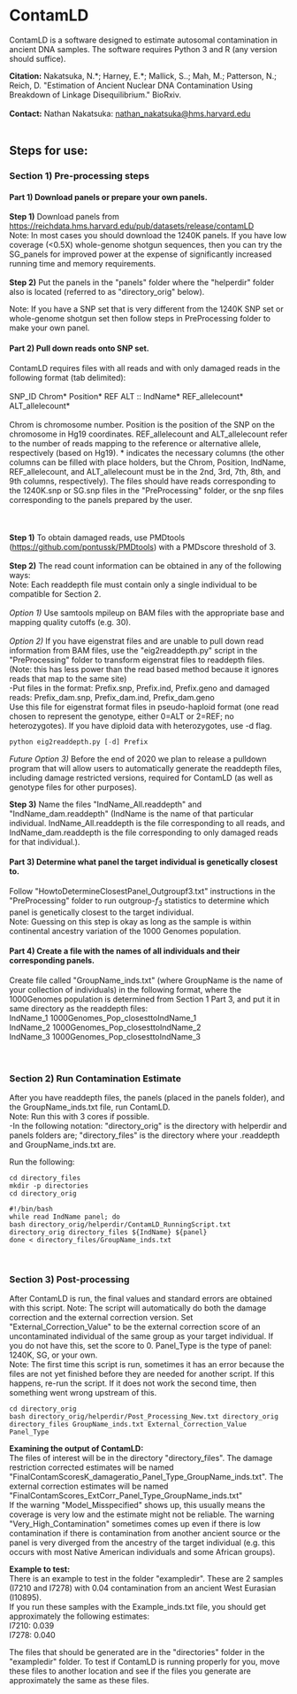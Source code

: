 # ContamLD

ContamLD is a software designed to estimate autosomal contamination in ancient DNA samples. The software requires Python 3 and R (any version should suffice).

**Citation:**  Nakatsuka, N.\*; Harney, E.\*; Mallick, S..; Mah, M.; Patterson, N.; Reich, D. "Estimation of Ancient Nuclear DNA Contamination Using Breakdown of Linkage Disequilibrium." BioRxiv.<br/>
<br/>
**Contact:** Nathan Nakatsuka: nathan_nakatsuka@hms.harvard.edu
<br/>
<br/>
## <p>Steps for use:</p>
### <p>Section 1)  Pre-processing steps</p>
#### Part 1)  Download panels or prepare your own panels.<br/>
**Step 1)** Download panels from https://reichdata.hms.harvard.edu/pub/datasets/release/contamLD<br/>
Note: In most cases you should download the 1240K panels. If you have low coverage (<0.5X) whole-genome shotgun sequences, then you can try the SG_panels for improved power at the expense of significantly increased running time and memory requirements.<br/>
<br/>
**Step 2)** Put the panels in the "panels" folder where the "helperdir" folder also is located (referred to as "directory_orig" below).

Note: If you have a SNP set that is very different from the 1240K SNP set or whole-genome shotgun set then follow steps in PreProcessing folder to make your own panel.


#### Part 2) Pull down reads onto SNP set.<br/>
ContamLD requires files with all reads and with only damaged reads in the following format (tab delimited): <br/>	
SNP_ID	Chrom\*	Position\*	REF	ALT	::	IndName*	REF_allelecount\*	ALT_allelecount\*<br/>
<br/>
Chrom is chromosome number. Position is the position of the SNP on the chromosome in Hg19 coordinates. REF_allelecount and ALT_allelecount refer to the number of reads mapping to the reference or alternative allele, respectively (based on Hg19). \* indicates the necessary columns (the other columns can be filled with place holders, but the Chrom, Position, IndName, REF_allelecount, and ALT_allelecount must be in the 2nd, 3rd, 7th, 8th, and 9th columns, respectively). The files should have reads corresponding to the 1240K.snp or SG.snp files in the "PreProcessing" folder, or the snp files corresponding to the panels prepared by the user.<br/>	
<br/>	
**Step 1)** To obtain damaged reads, use PMDtools (https://github.com/pontussk/PMDtools) with a PMDscore threshold of 3.<br/>
<br/>
**Step 2)** The read count information can be obtained in any of the following ways:<br/>
Note:  Each readdepth file must contain only a single individual to be compatible for Section 2.<br/>
<br/>
*Option 1)*  Use samtools mpileup on BAM files with the appropriate base and mapping quality cutoffs (e.g. 30). <br/>
<br/>
*Option 2)* If you have eigenstrat files and are unable to pull down read information from BAM files, use the "eig2readdepth.py" script in the "PreProcessing" folder to transform eigenstrat files to readdepth files.<br/>
(Note: this has less power than the read based method because it ignores reads that map to the same site)<br/>
-Put files in the format: Prefix.snp, Prefix.ind, Prefix.geno and damaged reads: Prefix_dam.snp, Prefix_dam.ind, Prefix_dam.geno<br/>
Use this file for eigenstrat format files in pseudo-haploid format (one read chosen to represent the genotype, either 0=ALT or 2=REF; no heterozygotes). If you have diploid data with heterozygotes, use -d flag.
```python
python eig2readdepth.py [-d] Prefix
```


*Future Option 3)* Before the end of 2020 we plan to release a pulldown program that will allow users to automatically generate the readdepth files, including damage restricted versions, required for ContamLD (as well as genotype files for other purposes).<br/>


**Step 3)**  Name the files "IndName_All.readdepth" and "IndName_dam.readdepth" (IndName is the name of that particular individual. IndName_All.readdepth is the file corresponding to all reads, and IndName_dam.readdepth is the file corresponding to only damaged reads for that individual.).<br/>


#### Part 3) Determine what panel the target individual is genetically closest to.<br/>
Follow "HowtoDetermineClosestPanel_Outgroupf3.txt" instructions in the "PreProcessing" folder to run outgroup-*f<sub>3</sub>* statistics to determine which panel is genetically closest to the target individual.<br/>
Note: Guessing on this step is okay as long as the sample is within continental ancestry variation of the 1000 Genomes population.
<br/>

#### Part 4) Create a file with the names of all individuals and their corresponding panels.<br/>
Create file called "GroupName_inds.txt" (where GroupName is the name of your collection of individuals) in the following format, where the 1000Genomes population is determined from Section 1 Part 3, and put it in same directory as the readdepth files:<br/>
IndName_1 1000Genomes_Pop_closesttoIndName_1<br/>
IndName_2 1000Genomes_Pop_closesttoIndName_2<br/>
IndName_3 1000Genomes_Pop_closesttoIndName_3<br/>
<br/>
<br/>

### <p>Section 2)  Run Contamination Estimate</p>
After you have readdepth files, the panels (placed in the panels folder), and the GroupName_inds.txt file, run ContamLD.<br/>
Note: Run this with 3 cores if possible.<br/>
-In the following notation: "directory_orig" is the directory with helperdir and panels folders are; "directory_files" is the directory where your .readdepth and GroupName_inds.txt are.<br/>

Run the following:<br/>
```
cd directory_files
mkdir -p directories
cd directory_orig

#!/bin/bash
while read IndName panel; do
bash directory_orig/helperdir/ContamLD_RunningScript.txt directory_orig directory_files ${IndName} ${panel}
done < directory_files/GroupName_inds.txt
```
<br/>

### <p>Section 3) Post-processing</p>
After ContamLD is run, the final values and standard errors are obtained with this script.
Note: The script will automatically do both the damage correction and the external correction version. Set "External_Correction_Value" to be the external correction score of an uncontaminated individual of the same group as your target individual. If you do not have this, set the score to 0. Panel_Type is the type of panel: 1240K, SG, or your own.<br/>
Note: The first time this script is run, sometimes it has an error because the files are not yet finished before they are needed for another script. If this happens, re-run the script. If it does not work the second time, then something went wrong upstream of this.<br/>
```
cd directory_orig
bash directory_orig/helperdir/Post_Processing_New.txt directory_orig directory_files GroupName_inds.txt External_Correction_Value Panel_Type
```


**Examining the output of ContamLD:**<br/>
The files of interest will be in the directory "directory_files". The damage restriction corrected estimates will be named "FinalContamScoresK_damageratio_Panel_Type_GroupName_inds.txt". The external correction estimates will be named "FinalContamScores_ExtCorr_Panel_Type_GroupName_inds.txt"<br/>
If the warning "Model_Misspecified" shows up, this usually means the coverage is very low and the estimate might not be reliable. The warning "Very_High_Contamination" sometimes comes up even if there is low contamination if there is contamination from another ancient source or the panel is very diverged from the ancestry of the target individual (e.g. this occurs with most Native American individuals and some African groups).


**Example to test:**<br/>
There is an example to test in the folder "exampledir". These are 2 samples (I7210 and I7278) with 0.04 contamination from an ancient West Eurasian (I10895).<br/>
If you run these samples with the Example_inds.txt file, you should get approximately the following estimates:<br/>
I7210:  0.039<br/>
I7278:  0.040

The files that should be generated are in the "directories" folder in the "exampledir" folder. To test if ContamLD is running properly for you, move these files to another location and see if the files you generate are approximately the same as these files.


